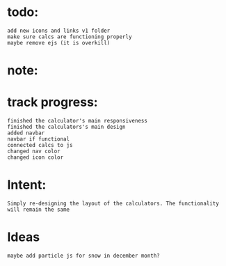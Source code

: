 # todo:
    add new icons and links v1 folder
    make sure calcs are functioning properly
    maybe remove ejs (it is overkill)

# note:
    

# track progress:
    finished the calculator's main responsiveness
    finished the calculators's main design
    added navbar
    navbar if functional
    connected calcs to js
    changed nav color
    changed icon color

# Intent:
    Simply re-designing the layout of the calculators. The functionality will remain the same

# Ideas
    maybe add particle js for snow in december month?
